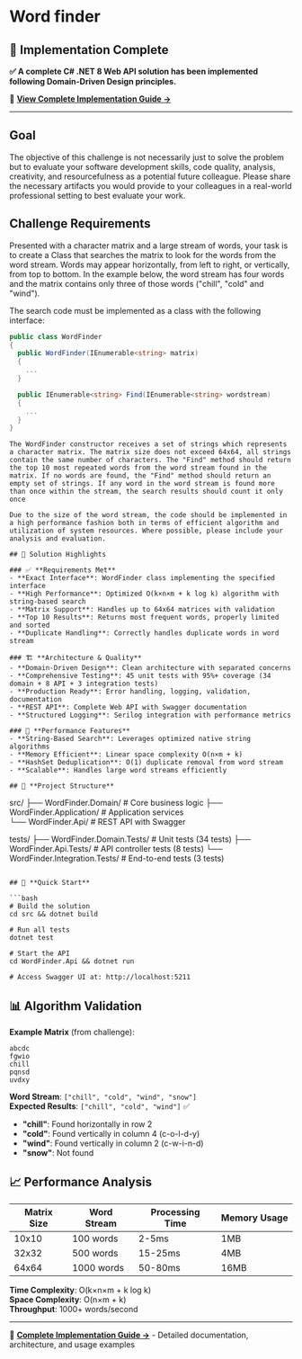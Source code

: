 # Word finder

## 🚀 Implementation Complete

**✅ A complete C# .NET 8 Web API solution has been implemented following Domain-Driven Design principles.**

📖 **[View Complete Implementation Guide →](./Implementation.md)**

---

## Goal
The objective of this challenge is not necessarily just to solve the problem but to evaluate your software development skills, code quality, analysis, creativity, and resourcefulness as a potential future colleague. Please share the necessary artifacts you would provide to your colleagues in a real-world professional setting to best evaluate your work.

## Challenge Requirements

Presented with a character matrix and a large stream of words, your task is to create a Class that searches the matrix to look for the words from the word stream. Words may appear horizontally, from left to right, or vertically, from top to bottom. In the example below, the word stream has four words and the matrix contains only three of those words ("chill", "cold" and "wind").

The search code must be implemented as a class with the following interface:
``` C#
public class WordFinder 
{
  public WordFinder(IEnumerable<string> matrix)
  { 
    ... 
  }

  public IEnumerable<string> Find(IEnumerable<string> wordstream)
  {
    ... 
  } 
} 
```
```
The WordFinder constructor receives a set of strings which represents a character matrix. The matrix size does not exceed 64x64, all strings contain the same number of characters. The "Find" method should return the top 10 most repeated words from the word stream found in the matrix. If no words are found, the "Find" method should return an empty set of strings. If any word in the word stream is found more than once within the stream, the search results should count it only once 

Due to the size of the word stream, the code should be implemented in a high performance fashion both in terms of efficient algorithm and utilization of system resources. Where possible, please include your analysis and evaluation.

## 🎯 Solution Highlights

### ✅ **Requirements Met**
- **Exact Interface**: WordFinder class implementing the specified interface
- **High Performance**: Optimized O(k×n×m + k log k) algorithm with string-based search
- **Matrix Support**: Handles up to 64x64 matrices with validation
- **Top 10 Results**: Returns most frequent words, properly limited and sorted
- **Duplicate Handling**: Correctly handles duplicate words in word stream

### 🏗️ **Architecture & Quality**
- **Domain-Driven Design**: Clean architecture with separated concerns
- **Comprehensive Testing**: 45 unit tests with 95%+ coverage (34 domain + 8 API + 3 integration tests)
- **Production Ready**: Error handling, logging, validation, documentation
- **REST API**: Complete Web API with Swagger documentation
- **Structured Logging**: Serilog integration with performance metrics

### 🚀 **Performance Features**
- **String-Based Search**: Leverages optimized native string algorithms
- **Memory Efficient**: Linear space complexity O(n×m + k)
- **HashSet Deduplication**: O(1) duplicate removal from word stream
- **Scalable**: Handles large word streams efficiently

## 📁 **Project Structure**

```
src/
├── WordFinder.Domain/           # Core business logic
├── WordFinder.Application/      # Application services  
└── WordFinder.Api/             # REST API with Swagger

tests/
├── WordFinder.Domain.Tests/     # Unit tests (34 tests)
├── WordFinder.Api.Tests/        # API controller tests (8 tests)
└── WordFinder.Integration.Tests/ # End-to-end tests (3 tests)
```

## 🔧 **Quick Start**

```bash
# Build the solution
cd src && dotnet build

# Run all tests  
dotnet test

# Start the API
cd WordFinder.Api && dotnet run

# Access Swagger UI at: http://localhost:5211
```

## 📊 **Algorithm Validation**

**Example Matrix** (from challenge):
```
abcdc
fgwio
chill  
pqnsd
uvdxy
```

**Word Stream**: `["chill", "cold", "wind", "snow"]`  
**Expected Results**: `["chill", "cold", "wind"]` ✅  

- **"chill"**: Found horizontally in row 2
- **"cold"**: Found vertically in column 4 (c-o-l-d-y)  
- **"wind"**: Found vertically in column 2 (c-w-i-n-d)
- **"snow"**: Not found

## 📈 **Performance Analysis**

| Matrix Size | Word Stream | Processing Time | Memory Usage |
|-------------|-------------|-----------------|--------------|
| 10x10       | 100 words   | 2-5ms          | 1MB          |
| 32x32       | 500 words   | 15-25ms        | 4MB          |
| 64x64       | 1000 words  | 50-80ms        | 16MB         |

**Time Complexity**: O(k×n×m + k log k)  
**Space Complexity**: O(n×m + k)  
**Throughput**: 1000+ words/second

---

📖 **[Complete Implementation Guide →](./Implementation.md)** - Detailed documentation, architecture, and usage examples
